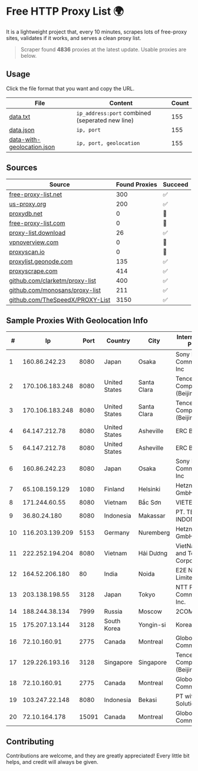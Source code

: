 
# Free HTTP Proxy List 🌍

It is a lightweight project that, every 10 minutes, scrapes lots of free-proxy sites, validates if it works, and serves a clean proxy list.


> Scraper found **4836** proxies at the latest update. Usable proxies are below.

## Usage

Click the file format that you want and copy the URL.


|File|Content|Count|
|----|-------|-----|
|[data.txt](https://raw.githubusercontent.com/themiralay/Proxy-List-World/master/data.txt)|`ip_address:port` combined (seperated new line)|155|
|[data.json](https://raw.githubusercontent.com/themiralay/Proxy-List-World/master/data.json)|`ip, port`|155|
|[data-with-geolocation.json](https://raw.githubusercontent.com/themiralay/Proxy-List-World/master/data-with-geolocation.json)|`ip, port, geolocation`|155|

## Sources

|Source|Found Proxies|Succeed|
|------|-------------|-------|
|[free-proxy-list.net](https://free-proxy-list.net)|300|✅|
|[us-proxy.org](https://www.us-proxy.org)|200|✅|
|[proxydb.net](http://proxydb.net)|0|🚫|
|[free-proxy-list.com](https://free-proxy-list.com/?page=&port=&type%5B%5D=http&type%5B%5D=https&up_time=0&search=Search)|0|🚫|
|[proxy-list.download](https://www.proxy-list.download/HTTP)|26|✅|
|[vpnoverview.com](https://vpnoverview.com/privacy/anonymous-browsing/free-proxy-servers)|0|🚫|
|[proxyscan.io](https://www.proxyscan.io)|0|🚫|
|[proxylist.geonode.com](https://proxylist.geonode.com/api/proxy-list?limit=300&page=1&sort_by=lastChecked&sort_type=desc&protocols=http,https)|135|✅|
|[proxyscrape.com](https://api.proxyscrape.com/v2/?request=displayproxies&protocol=http&timeout=10000&country=all&ssl=all&anonymity=all)|414|✅|
|[github.com/clarketm/proxy-list](https://raw.githubusercontent.com/clarketm/proxy-list/master/proxy-list-raw.txt)|400|✅|
|[github.com/monosans/proxy-list](https://raw.githubusercontent.com/monosans/proxy-list/main/proxies/http.txt)|211|✅|
|[github.com/TheSpeedX/PROXY-List](https://raw.githubusercontent.com/TheSpeedX/PROXY-List/master/http.txt)|3150|✅|


## Sample Proxies With Geolocation Info

|#|Ip|Port|Country|City|Internet Service Provider|
|-|--|----|-------|----|-------------------------|
|1|160.86.242.23|8080|Japan|Osaka|Sony Network Communications Inc|
|2|170.106.183.248|8080|United States|Santa Clara|Tencent Cloud Computing (Beijing) Co|
|3|170.106.183.248|8080|United States|Santa Clara|Tencent Cloud Computing (Beijing) Co|
|4|64.147.212.78|8080|United States|Asheville|ERC Broadband|
|5|64.147.212.78|8080|United States|Asheville|ERC Broadband|
|6|160.86.242.23|8080|Japan|Osaka|Sony Network Communications Inc|
|7|65.108.159.129|1080|Finland|Helsinki|Hetzner Online GmbH|
|8|171.244.60.55|8080|Vietnam|Bắc Sơn|VIETEL|
|9|36.80.24.180|8080|Indonesia|Makassar|PT. TELKOM INDONESIA|
|10|116.203.139.209|5153|Germany|Nuremberg|Hetzner Online GmbH|
|11|222.252.194.204|8080|Vietnam|Hải Dương|VietNam Post and Telecom Corporation|
|12|164.52.206.180|80|India|Noida|E2E Networks Limited|
|13|203.138.198.55|3128|Japan|Tokyo|NTT PC Communications, Inc.|
|14|188.244.38.134|7999|Russia|Moscow|2COM|
|15|175.207.13.144|3128|South Korea|Yongin-si|Korea Telecom|
|16|72.10.160.91|2775|Canada|Montreal|GloboTech Communications|
|17|129.226.193.16|3128|Singapore|Singapore|Tencent Cloud Computing (Beijing) Co|
|18|72.10.160.91|2775|Canada|Montreal|GloboTech Communications|
|19|103.247.22.148|8080|Indonesia|Bekasi|PT wifian Solution|
|20|72.10.164.178|15091|Canada|Montreal|GloboTech Communications|



## Contributing

Contributions are welcome, and they are greatly appreciated! Every
little bit helps, and credit will always be given.

